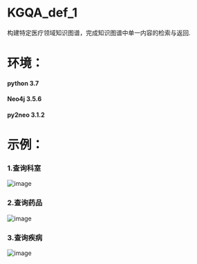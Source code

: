 # KGQA_def_1
构建特定医疗领域知识图谱，完成知识图谱中单一内容的检索与返回.

# 环境：
#### python 3.7
#### Neo4j 3.5.6
#### py2neo 3.1.2

# 示例：
### 1.查询科室
 ![image](https://github.com/Ammexm/KGQA_def_1/blob/master/document/check_department.png)
### 2.查询药品
 ![image](https://github.com/Ammexm/KGQA_def_1/blob/master/document/check_drug.png)
### 3.查询疾病
 ![image](https://github.com/Ammexm/KGQA_def_1/blob/master/document/check_disease.png)
